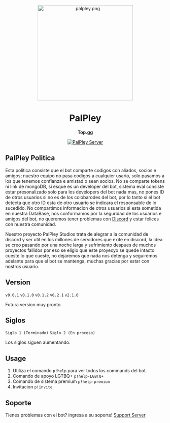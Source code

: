 <p align="center">
  <a href="https://discord.gg/TBwPxtUG5p">
    <img width="300" src="https://cdn.discordapp.com/attachments/1072172842201919629/1075269004408672346/palpley3.png" alt="palpley.png">
  </a>
</p>

<h1 align="center">PalPley</h1>

<div align="center">

**Top.gg**

[![PalPley Server][palpley-server]][palpley-server-url]

[palpley-server]: https://img.shields.io/discord/1050492618146062497?color=C0E4FF&label=SERVIDOR&style=for-the-badge
[palpley-server-url]: https://discord.gg/TBwPxtUG5p

</div>


## PalPley Politica

Esta politica consiste que el bot comparte codigos con aliados, socios e amigos; nuestro equipo no pasa codigos a cualquier usario, solo pasamos a los que tenemos confianza e amistad o sean socios.
No se comparte tokens ni link de mongoDB, si esque es un developer del bot, sistema eval consiste estar presonalizado solo para los developers del bot nada mas, no pones ID de otros usuarios si no es de los colobarodes del bot, por lo tanto si el bot detecta que otro ID esta de otro usuario se indicara el responsable de lo sucedido. 
No compartimos informacion de otros usuarios si esta sometida en nuestra DataBase, nos conformamos por la seguridad de los usuarios e amigos del bot, no queremos tener problemas con [Discord](https://discord.com/) y estar felices con nuestra comunidad.

Nuestro proyecto PalPley Studios trata de alegrar a la comunidad de discord y ser util en los millones de servidores que exite en discord, la idea se creo pasando por una noche larga y sufrimiento despues de muchos proyectos fallidos por eso se eligio que este proyecyo se quede intacto cueste lo que cueste, no dejaremos que nada nos detenga y seguiremos adelante para que el bot se mantenga, muchas gracias por estar con nostros usuario.

## Version

`v0.0.1`
`v0.1.0`
`v0.1.2`
`v0.2.1`
`v2.1.0`

Futura version muy pronto.

## Siglos

`Siglo 1 (Terminado)`
`Siglo 2 (En proceso)`

Los siglos siguen aumentando.

## Usage

1. Utiliza el comando `p!help` para ver todos los commands del bot.
2. Comando de apoyo LGTBQ+ `p!help-LGBTQ+`
3. Comando de sistema premium `p!help-premium`
4. Invitacion `p!invite`

## Soporte

Tienes problemas con el bot? ingresa a su soporte! [Support Server](https://discord.gg/TBwPxtUG5p)